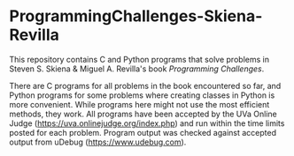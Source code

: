 # ProgrammingChallenges-Skiena-Revilla
This repository contains C and Python programs that solve problems in Steven S. Skiena &amp; Miguel A. Revilla's book *Programming Challenges*.

There are C programs for all problems in the book encountered so far, and Python programs for some problems where creating classes in Python is more convenient. While programs here might not use the most efficient methods, they work. All programs have been accepted by the UVa Online Judge (https://uva.onlinejudge.org/index.php) and run within the time limits posted for each problem. Program output was checked against accepted output from uDebug (https://www.udebug.com).
